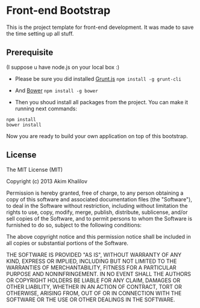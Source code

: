 # Front-end Bootstrap

This is the project template for front-end development. It was made to save the time setting up all stuff.

## Prerequisite

(I suppose u have node.js on your local box :)

- Please be sure you did installed [Grunt.js](http://gruntjs.com/getting-started) `npm install -g grunt-cli`

- And [Bower](http://bower.io/) `npm install -g bower`
- Then you shoud install all packages from the project. You can make it running next commands:

```
npm install
bower install
```

Now you are ready to build your own application on top of this bootstrap.

License
-------

The MIT License (MIT)

Copyright (c) 2013 Akim Khalilov

Permission is hereby granted, free of charge, to any person obtaining a copy
of this software and associated documentation files (the "Software"), to deal
in the Software without restriction, including without limitation the rights
to use, copy, modify, merge, publish, distribute, sublicense, and/or sell
copies of the Software, and to permit persons to whom the Software is
furnished to do so, subject to the following conditions:

The above copyright notice and this permission notice shall be included in
all copies or substantial portions of the Software.

THE SOFTWARE IS PROVIDED "AS IS", WITHOUT WARRANTY OF ANY KIND, EXPRESS OR
IMPLIED, INCLUDING BUT NOT LIMITED TO THE WARRANTIES OF MERCHANTABILITY,
FITNESS FOR A PARTICULAR PURPOSE AND NONINFRINGEMENT. IN NO EVENT SHALL THE
AUTHORS OR COPYRIGHT HOLDERS BE LIABLE FOR ANY CLAIM, DAMAGES OR OTHER
LIABILITY, WHETHER IN AN ACTION OF CONTRACT, TORT OR OTHERWISE, ARISING FROM,
OUT OF OR IN CONNECTION WITH THE SOFTWARE OR THE USE OR OTHER DEALINGS IN
THE SOFTWARE.